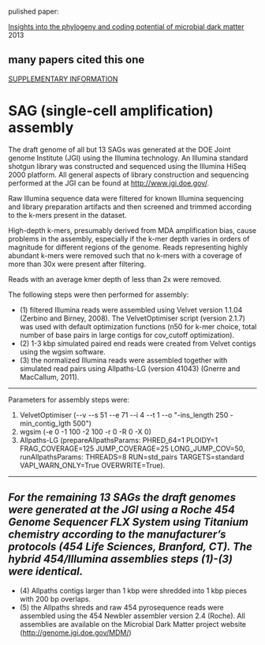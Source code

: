 pulished paper:

[Insights into the phylogeny and coding potential of microbial dark matter](https://www.nature.com/articles/nature12352) 2013

## many papers cited this one

[SUPPLEMENTARY INFORMATION](https://media.nature.com/original/nature-assets/nature/journal/v499/n7459/extref/nature12352-s1.pdf)

# SAG (single-cell amplification) assembly

The draft genome of all but 13 SAGs was generated at the DOE Joint genome Institute (JGI) using the Illumina technology. An Illumina standard shotgun library was constructed and sequenced using the Illumina HiSeq 2000 platform. All general aspects of library construction and sequencing performed at the JGI can be found at http://www.jgi.doe.gov/.

Raw Illumina sequence data were filtered for known Illumina sequencing and library preparation artifacts and then screened and trimmed according to the k-mers present in the dataset.

High-depth k-mers, presumably derived from MDA amplification bias, cause problems in the assembly, especially if the k-mer depth varies in orders of magnitude for different regions of the genome. Reads representing highly abundant k-mers were removed such that no k-mers with a coverage of more than 30x were present after filtering.

Reads with an average kmer depth of less than 2x were removed.

The following steps were then performed for assembly:
- (1) filtered Illumina reads were assembled using Velvet version 1.1.04 (Zerbino and Birney, 2008). The VelvetOptimiser script (version 2.1.7) was used with default optimization functions (n50 for k-mer choice, total number of base pairs in large contigs for cov_cutoff optimization).
- (2) 1-3 kbp simulated paired end reads were created from Velvet contigs using the wgsim software.
- (3) the normalized Illumina reads were assembled together with simulated read pairs using Allpaths-LG (version 41043) (Gnerre and MacCallum, 2011).
---
Parameters for assembly steps were:
1) VelvetOptimiser (--v --s 51 --e 71 --i 4 --t 1 --o "-ins_length 250 -min_contig_lgth 500")
2) wgsim (-e 0 -1 100 -2 100 -r 0 -R 0 -X 0)
3) Allpaths-LG (prepareAllpathsParams: PHRED_64=1 PLOIDY=1 FRAG_COVERAGE=125 JUMP_COVERAGE=25 LONG_JUMP_COV=50, runAllpathsParams: THREADS=8 RUN=std_pairs TARGETS=standard VAPI_WARN_ONLY=True OVERWRITE=True).
---
*For the remaining 13 SAGs the draft genomes were generated at the JGI using a Roche 454 Genome Sequencer FLX System using Titanium chemistry according to the manufacturer’s protocols (454 Life Sciences, Branford, CT). The hybrid 454/Illumina assemblies steps (1)-(3) were identical.*
---
- (4) Allpaths contigs larger than 1 kbp were shredded into 1 kbp pieces with 200 bp overlaps.
- (5) the Allpaths shreds and raw 454 pyrosequence reads were assembled using the 454 Newbler assembler version 2.4 (Roche). All assemblies are available on the Microbial Dark Matter project website (http://genome.jgi.doe.gov/MDM/)
